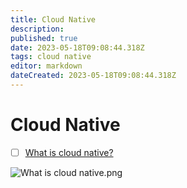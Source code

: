 ```yaml
---
title: Cloud Native
description: 
published: true
date: 2023-05-18T09:08:44.318Z
tags: cloud native
editor: markdown
dateCreated: 2023-05-18T09:08:44.318Z
---
```


# Cloud Native
- [ ] [What is cloud native?](https://blog.bytebytego.com/p/ep-39-accounting-101-in-payment-systems?utm_source=profile&utm_medium=reader2)


![What is cloud native.png](http://192.168.25.60:8000/files/file_storage/3acc85fd.png)